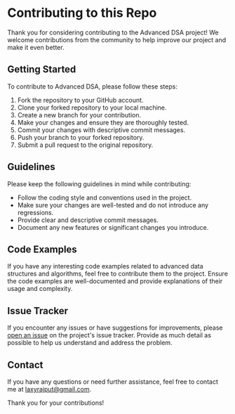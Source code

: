 # Contributing to this Repo

Thank you for considering contributing to the Advanced DSA project! We welcome contributions from the community to help improve our project and make it even better.

## Getting Started

To contribute to Advanced DSA, please follow these steps:

1. Fork the repository to your GitHub account.
2. Clone your forked repository to your local machine.
3. Create a new branch for your contribution.
4. Make your changes and ensure they are thoroughly tested.
5. Commit your changes with descriptive commit messages.
6. Push your branch to your forked repository.
7. Submit a pull request to the original repository.

## Guidelines

Please keep the following guidelines in mind while contributing:

- Follow the coding style and conventions used in the project.
- Make sure your changes are well-tested and do not introduce any regressions.
- Provide clear and descriptive commit messages.
- Document any new features or significant changes you introduce.

## Code Examples

If you have any interesting code examples related to advanced data structures and algorithms, feel free to contribute them to the project. Ensure the code examples are well-documented and provide explanations of their usage and complexity.

## Issue Tracker

If you encounter any issues or have suggestions for improvements, please [open an issue](https://github.com/username/advanced-dsa/issues) on the project's issue tracker. Provide as much detail as possible to help us understand and address the problem.


## Contact

If you have any questions or need further assistance, feel free to contact me at laxyrajput@gmail.com.

Thank you for your contributions!
